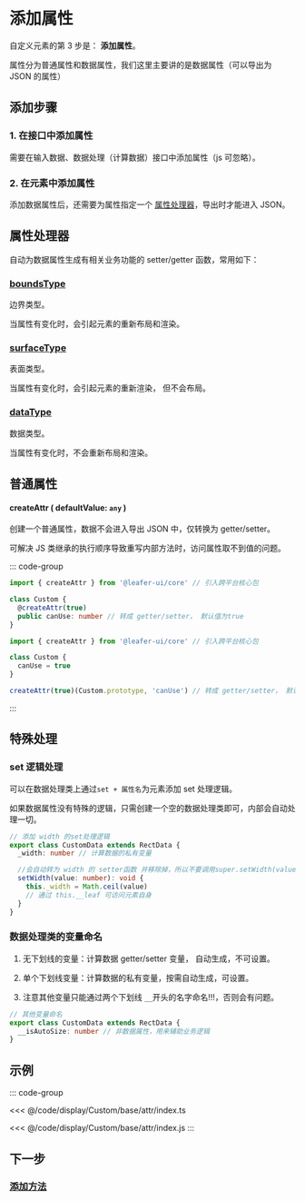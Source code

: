 # 添加属性

自定义元素的第 3 步是： **添加属性**。

属性分为普通属性和数据属性，我们这里主要讲的是数据属性（可以导出为 JSON 的属性）

## 添加步骤

### 1. 在接口中添加属性

需要在输入数据、数据处理（计算数据）接口中添加属性（js 可忽略）。

### 2. 在元素中添加属性

添加数据属性后，还需要为属性指定一个 [属性处理器](#属性处理器)，导出时才能进入 JSON。

## 属性处理器

自动为数据属性生成有相关业务功能的 setter/getter 函数，常用如下：

### [boundsType](/api/modules.md#boundstype)

边界类型。

当属性有变化时，会引起元素的重新布局和渲染。

### [surfaceType](/api/modules.md#boundstype)

表面类型。

当属性有变化时，会引起元素的重新渲染， 但不会布局。

### [dataType](/api/modules.md#datatype)

数据类型。

当属性有变化时，不会重新布局和渲染。

## 普通属性

#### createAttr ( defaultValue: `any` )

创建一个普通属性，数据不会进入导出 JSON 中，仅转换为 getter/setter。

可解决 JS 类继承的执行顺序导致重写内部方法时，访问属性取不到值的问题。

::: code-group

```ts
import { createAttr } from '@leafer-ui/core' // 引入跨平台核心包

class Custom {
  @createAttr(true)
  public canUse: number // 转成 getter/setter， 默认值为true
}
```

```js
import { createAttr } from '@leafer-ui/core' // 引入跨平台核心包

class Custom {
  canUse = true
}

createAttr(true)(Custom.prototype, 'canUse') // 转成 getter/setter， 默认值为true
```

:::

## 特殊处理

### set 逻辑处理

可以在数据处理类上通过`set + 属性名`为元素添加 set 处理逻辑。

如果数据属性没有特殊的逻辑，只需创建一个空的数据处理类即可，内部会自动处理一切。

```ts
// 添加 width 的set处理逻辑
export class CustomData extends RectData {
  _width: number // 计算数据的私有变量

  //会自动转为 width 的 setter函数 并移除掉，所以不要调用super.setWidth(value)
  setWidth(value: number): void {
    this._width = Math.ceil(value)
    // 通过 this.__leaf 可访问元素自身
  }
}
```

### 数据处理类的变量命名

1. 无下划线的变量：计算数据 getter/setter 变量， 自动生成，不可设置。

2. 单个下划线变量：计算数据的私有变量，按需自动生成，可设置。

3. 注意其他变量只能通过两个下划线 `__`开头的名字命名!!!，否则会有问题。

```ts
// 其他变量命名
export class CustomData extends RectData {
  __isAutoSize: number // 非数据属性，用来辅助业务逻辑
}
```

## 示例

::: code-group

<<< @/code/display/Custom/base/attr/index.ts

<<< @/code/display/Custom/base/attr/index.js
:::

## 下一步

### [添加方法](/reference/display/custom/base/method.md)
